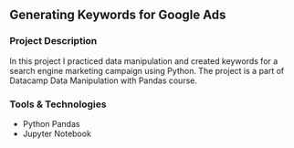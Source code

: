 ## Generating Keywords for Google Ads

### Project Description

In this project I practiced data manipulation and created keywords for a search engine marketing campaign using Python.
The project is a part of Datacamp Data Manipulation with Pandas course. 

### Tools & Technologies

+ Python Pandas
+ Jupyter Notebook
